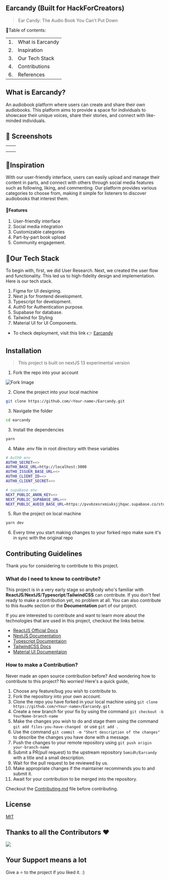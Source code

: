 <p align="center">
</p>

## Earcandy (Built for HackForCreators)
<blockquote>Ear Candy: The Audio Book You Can't Put Down</blockquote>

📃Table of contents:
<table>
<tr>
<td>1.</td>
<td> What is Earcandy</td>
</tr>
<tr>
<td>2.</td>
<td>Inspiration</td>
</tr>
<tr>
<td>3.</td>
<td> Our Tech Stack </td>
</tr>
<tr>
<td>4.</td>
<td>Contributions</td>
</tr>
<td>6.</td>
<td>References </td>
</tr>

</table>

## What is Earcandy?
An audiobook platform where users can create and share their own audiobooks. This platform aims to provide a space for individuals to showcase their unique voices, share their stories, and connect with like-minded individuals.

## 📸 Screenshots

|||
|:----------------------------------------:|:-----------------------------------------:|
| ||
| | |
| | 

## 🍎Inspiration
With our user-friendly interface, users can easily upload and manage their content in parts, and connect with others through social media features such as following, liking, and commenting. Our platform provides various categories to choose from, making it simple for listeners to discover audiobooks that interest them.

#### 🥗Features
1. User-friendly interface
2. Social media integration
3. Customizable categories
4. Part-by-part book upload
5. Community engagement.

## 🤖Our Tech Stack
To begin with, first, we did User Research. Next, we created the user flow and functionality. This led us to high-fidelity design and implementation. Here is our tech stack.

1. Figma for UI designing. 
2. Next js for frontend development.
3. Typescript for development.
4. Auth0 for Authentication purpose. 
5. Supabase for database.
6. Tailwind for Styling
7. Material UI for UI Components.


* To check deployment, visit this link 👉 [Earcandy](https://www.ear-candy.us)

## Installation

> This project is built on nextJS 13 experimental version

1. Fork the repo into your account

![Fork Image](https://i.imgur.com/mNw6zxu.png)

2. Clone the project into your local machine

```sh
git clone https://github.com/<Your-name>/Earcandy.git
```

3. Navigate the folder

```sh
cd earcandy
```

3. Install the dependencies

```sh
yarn
```
4. Make .env file in root directory with these variables

```sh
# Auth0 env
AUTH0_SECRET=<>
AUTH0_BASE_URL=http://localhost:3000
AUTH0_ISSUER_BASE_URL=<>
AUTH0_CLIENT_ID=<>
AUTH0_CLIENT_SECRET=<>

# supabase env
NEXT_PUBLIC_ANON_KEY=<>
NEXT_PUBLIC_SUPABASE_URL=<>
NEXT_PUBLIC_AUDIO_BASE_URL=https://pvvbzesrxmiuksjjhqac.supabase.co/storage/v1/object/public/audio/
```

5. Run the project on local machine

```sh
yarn dev
```
6. Every time you start making changes to your forked repo make sure it's in sync with the original repo

## Contributing Guidelines

Thank you for considering to contribute to this project.

### What do I need to know to contribute?

This project is in a very early stage so anybody who's familiar with **ReactJS**/**NextJS**/**Typescript**/**TailwindCSS** can contribute. If you don't feel ready to make a contribution yet, no problem at all. You can also contribute to this `ReadMe` section or the **Documentation** part of our project.

If you are interested to contribute and want to learn more about the technologies that are used in this project, checkout the links below.

- [ReactJS Official Docs](https://reactjs.org/docs/getting-started.html)
- [NextJS Documentation](https://beta.nextjs.org/docs)
- [Typescript Documentaion](https://www.typescriptlang.org/docs/)
- [TailwindCSS Docs](https://tailwindcss.com/docs/installation)
- [Material UI Documentaion](https://mui.com/material-ui/getting-started/overview/)

### How to make a Contribution?

Never made an open source contribution before? And wondering how to contribute to this project?
No worries! Here's a quick guide,

1. Choose any feature/bug you wish to contribute to.
2. Fork the repository into your own account.
3. Clone the repo you have forked in your local machine using `git clone https://github.com/<Your-name>/Earcandy.git`
4. Create a new branch for your fix by using the command `git checkout -b YourName-branch-name `
5. Make the changes you wish to do and stage them using the command `git add files-you-have-changed ` or use `git add .`
6. Use the command `git commit -m "Short description of the changes"` to describe the changes you have done with a message.
7. Push the changes to your remote repository using `git push origin your-branch-name`
8. Submit a PR(pull request) to the upstream repository `Somidh/Earcandy` with a title and a small description.
9. Wait for the pull request to be reviewed by us.
10. Make appropriate changes if the maintainer recommends you to and submit it.
11. Await for your contribution to be merged into the repository.

Checkout the [Contributing.md](CONTRIBUTING.md) file before contributing.


## License

[MIT](LICENSE.md)


## Thanks to all the Contributors ❤️

<a href = "https://github.com/Somidh/Earcandy/graphs/contributors">
  <img src = "https://contrib.rocks/image?repo=Somidh/Earcandy"/>
</a>


## Your Support means a lot

Give a ⭐ to the project if you liked it. :)
